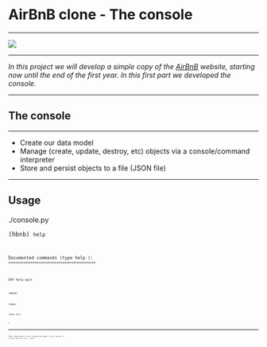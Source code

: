 # **AirBnB clone - The console**
________________________________________
<img src="https://github.com/jegomezV/holbertonschool-AirBnB_clone/blob/master/hbnbnn%20creyk.png?raw=true">

________________________________________

*In this project we will develop a simple copy of the [AirBnB](https://www.airbnb.com.co/) website, starting now until the end of the first year. In this first part we developed the console.*
________________________________________

## **The console**

________________________________________
- Create our data model
- Manage (create, update, destroy, etc) objects via a console/command interpreter
- Store and persist objects to a file (JSON file)
________________________________________

## **Usage**
./console.py

<code>(hbnb) <code>help

<code>Documented commands (type help <topic>):
<code>======================================== 

<code>EOF  help  quit

<code>(hbnb)

<code>(hbnb)

<code>(hbnb) quit

<code>$

________________________________________

They should pass in non-interactive mode: <code>$ echo "python3 -m unittest discover tests" | bash</code>


